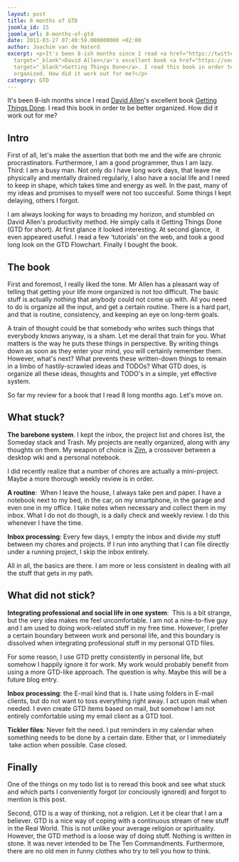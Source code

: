 ```yaml
---
layout: post
title: 8 months of GTD
joomla_id: 15
joomla_url: 8-months-of-gtd
date: 2011-03-27 07:49:59.000000000 +02:00
author: Joachim van de Haterd
excerpt: <p>It's been 8-ish months since I read <a href="https://twitter.com/#!/gtdguy"
  target="_blank">David Allen</a>'s excellent book <a href="https://secure.davidco.com/store/catalog/GETTING-THINGS-DONE-PAPERBACK-p-16175.php"
  target="_blank">Getting Things Done</a>. I read this book in order te be better
  organized. How did it work out for me?</p>
category: GTD
---
```

<p>It's been 8-ish months since I read <a href="https://twitter.com/#!/gtdguy" target="_blank">David Allen</a>'s excellent book <a href="https://secure.davidco.com/store/catalog/GETTING-THINGS-DONE-PAPERBACK-p-16175.php" target="_blank">Getting Things Done</a>. I read this book in order te be better organized. How did it work out for me?</p>

<h2>Intro</h2>
<p>First of all, let's make the assertion that both me and the wife are chronic procrastinators. Furthermore, I am a good programmer, thus I am lazy. Third: I am a busy man. Not only do I have long work days, that leave me physically and mentally drained regularly, I also have a social life and I need to keep in shape, which takes time and energy as well. In the past, many of my ideas and promises to myself were not too succesful. Some things I kept delaying, others I forgot.</p>
<p>I am always looking for ways to broading my horizon, and stumbled on David Allen's productivity method. He simply calls it Getting Things Done (GTD for short). At first glance it looked interesting. At second glance, &nbsp;it even appeared useful. I read a few 'tutorials' on the web, and took a good long look on the GTD Flowchart. Finally I bought the book.</p>
<h2>The book&nbsp;</h2>
<p>First and foremost, I really liked the tone. Mr Allen has a pleasant way of telling that getting your life more organized is not too difficult. The basic stuff is actually nothing that anybody could not come up with. All you need to do is organize all the input, and get a certain routine. There is a hard part, and that is routine, consistency, and keeping an eye on long-term goals.</p>
<p>A train of thought could be that somebody who writes such things that everybody knows anyway, is a sham. Let me derail that train for you. What matters is the way he puts these things in perspective. By writing things down as soon as they enter your mind, you will certainly remember them. However, what's next? What prevents these written-down things to remain in a limbo of hastily-scrawled ideas and TODOs? What GTD does, is organize all these ideas, thoughts and TODO's in a simple, yet effective system.</p>
<p>So far my review for a book that I read 8 long months ago. Let's move on.</p>
<h2>What stuck?</h2>
<p><strong>The barebone system</strong>. I kept the inbox, the project list and chores list, the Someday stack and Trash. My projects are neatly organized, along with any thoughts on them. My weapon of choice is <a href="http://zim-wiki.org/" target="_blank">Zim</a>, a crossover between a desktop wiki and a personal notebook.</p>
<p>I did recently realize that a number of chores are actually a mini-project. Maybe a more thorough weekly review is in order.</p>
<p><strong>A routine</strong>: &nbsp;When I leave the house, I always take pen and paper. I have a notebook next to my bed, in the car, on my smartphone, in the garage and even one in my office. I take notes when necessary and collect them in my inbox. What I do not do though, is a daily check and weekly review. I do this whenever I have the time.</p>
<p><strong>Inbox processing</strong>: Every few days, I empty the inbox and divide my stuff between my chores and projects. If I run into anything that I can file directly under a running project, I skip the inbox entirely.</p>
<p>All in all, the basics are there. I am more or less consistent in dealing with all the stuff that gets in my path.</p>
<h2>What did not stick?&nbsp;</h2>
<p><strong>Integrating professional and social life in one system</strong>: &nbsp;This is a bit strange, but the very idea makes me feel uncomfortable. I am not a nine-to-five guy and I am used to doing work-related stuff in my free time. However, I prefer a certain boundary between work and personal life, and this boundary is dissolved when integrating professional stuff in my personal GTD files.</p>
<p>For some reason, I use GTD pretty consistently in personal life, but somehow I happily ignore it for work. My work would probably benefit from using a more GTD-like approach. The question is why. Maybe this will be a future blog entry.</p>
<p><strong>Inbox processing</strong>: the E-mail kind that is. I hate using folders in E-mail clients, but do not want to toss everything right away. I act upon mail when needed. I even create GTD items based on mail, but somehow I am not entirely comfortable using my email client as a GTD tool.</p>
<p><strong>Tickler files</strong>: Never felt the need. I put reminders in my calendar when something needs to be done by a certain date. Either that, or I immediately &nbsp;take action when possible. Case closed.</p>
<h2>Finally&nbsp;</h2>
<p>One of the things on my todo list is to reread this book and see what stuck and which parts I conveniently forgot (or conciously ignored) and forgot to mention is this post.</p>
<p>Second, GTD is a way of thinking, not a religion. Let it be clear that I am a believer. GTD is a nice way of coping with a continuous stream of new stuff in the Real World. This is not unlike your average religion or spirituality. However, the GTD method is a loose way of doing stuff. Nothing is written in stone. It was never intended to be The Ten Commandments. Furthermore, there are no old men in funny clothes who try to tell you how to think.</p>
